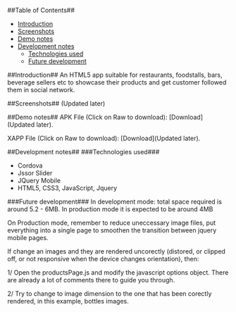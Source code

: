 ##Table of Contents##

- [Introduction](#introduction)
- [Screenshots](#screenshots)
- [Demo notes](#demo-notes)
- [Development notes](#development-notes)
    - [Technologies used](#technologies-used)
    - [Future development](#future-development)

##Introduction##
An HTML5 app suitable for restaurants, foodstalls, bars, beverage sellers etc to showcase their products and get customer followed them in social network.

##Screenshots##
(Updated later)

##Demo notes##
APK File (Click on Raw to download): [Download](Updated later).

XAPP File (Click on Raw to download): [Download](Updated later).

##Development notes##
###Technologies used###
   *  Cordova
   *  Jssor Slider
   *  JQuery Mobile
   *  HTML5, CSS3, JavaScript, Jquery

###Future development###
In development mode: total space required is around 5.2 - 6MB.
In production mode it is expected to be around 4MB

On Production mode, remember to reduce uneccessary image files, put everything into a single page to smoothen the transition between jquery mobile pages.

If change an images and they are rendered uncorectly (distored, or clipped off, or not responsive when the device changes orientation), then:

1/ Open the productsPage.js and modify the javascript options  object. There are already a lot of comments there to guide you through.

2/ Try to change to image dimension to the one that has been corectly rendered, in this example, bottles images.


